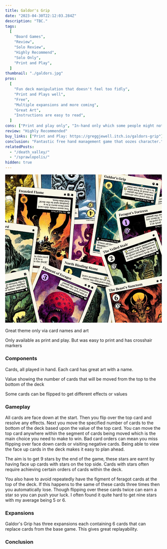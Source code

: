 ```yaml
---
title: Galdor's Grip
date: "2023-04-30T22:12:03.284Z"
description: "TBC."
tags:
  [
    "Board Games",
    "Review",
    "Solo Review",
    "Highly Recommend",
    "Solo Only",
    "Print and Play",
  ]
thumbnail: "./galdors.jpg"
pros:
  [
    "Fun deck manipulation that doesn't feel too fidly",
    "Print and Plays well",
    "Free",
    "Multiple expansions and more coming",
    "Great Art",
    "Instructions are easy to read",
  ]
cons: ["Print and play only", "In-hand only which some people might not like"]
review: "Highly Recommended"
buy_links: ["Print and Play: https://greggjewell.itch.io/galdors-grip"]
conclusion: "Fantastic free hand management game that oozes character."
relatedPosts:
  - "/death_valley/"
  - "/sprawlopolis/"
hidden: true
---
```


![Galdor's Grip cards](./galdors.jpg)

Great theme only via card names and art

Only available as print and play. But was easy to print and has crosshair markers

### Components

Cards, all played in hand. Each card has great art with a name.

Value showing the number of cards that will be moved from the top to the bottom of the deck

Some cards can be flipped to get different effects or values

### Gameplay

All cards are face down at the start. Then you flip over the top card and resolve any effects. Next you move the specified number of cards to the bottom of the deck based upon the value of the top card. You can move the top card anywhere within the segment of cards being moved which is the main choice you need to make to win. Bad card orders can mean you miss flipping over face down cards or visiting negative cards. Being able to view the face up cards in the deck makes it easy to plan ahead.

The aim is to get 9 stars by the end of the game, these stars are earnt by having face up cards with stars on the top side. Cards with stars often require achieving certain orders of cards within the deck.

You also have to avoid repeatedly have the figment of feragot cards at the top of the deck. If this happens to the same of these cards three times then you automatically lose. Though flipping over these cards twice can earn a star so you can push your luck. I often found it quite hard to get nine stars with my average being 5 or 6.

### Expansions

Galdor's Grip has three expansions each containing 6 cards that can replace cards from the base game. This gives great replayability.

### Conclusion
